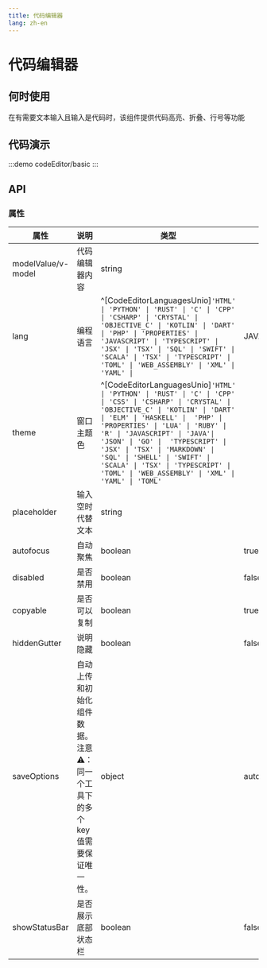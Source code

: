 ```yaml
---
title: 代码编辑器
lang: zh-en
---
```

# 代码编辑器

## 何时使用

在有需要文本输入且输入是代码时，该组件提供代码高亮、折叠、行号等功能

## 代码演示

:::demo
codeEditor/basic
:::

## API

### 属性

| 属性               | 说明                                                                           | 类型                                                                                                                                                                                                                                                                                                                                                                                                                                                 | 默认值                |
| ------------------ | ------------------------------------------------------------------------------ | ---------------------------------------------------------------------------------------------------------------------------------------------------------------------------------------------------------------------------------------------------------------------------------------------------------------------------------------------------------------------------------------------------------------------------------------------------- | --------------------- |
| modelValue/v-model | 代码编辑器内容                                                                 | string                                                                                                                                                                                                                                                                                                                                                                                                                                               |                       |
| lang               | 编程语言                                                                       | ^[CodeEditorLanguagesUnio]`'HTML' \| 'PYTHON' \| 'RUST' \| 'C' \| 'CPP'  \| 'CSHARP' \| 'CRYSTAL' \| 'OBJECTIVE_C' \| 'KOTLIN' \| 'DART' \| 'PHP' \| 'PROPERTIES' \| 'JAVASCRIPT' \| 'TYPESCRIPT' \| 'JSX' \| 'TSX' \| 'SQL' \| 'SWIFT' \| 'SCALA' \| 'TSX' \| 'TYPESCRIPT' \| 'TOML' \| 'WEB_ASSEMBLY' \| 'XML' \| 'YAML' \|`                                                                                                                       | JAVASCRIPT            |
| theme              | 窗口主题色                                                                     | ^[CodeEditorLanguagesUnio]`'HTML' \| 'PYTHON' \| 'RUST' \| 'C' \| 'CPP'  \| 'CSS' \| 'CSHARP' \| 'CRYSTAL' \| 'OBJECTIVE_C' \| 'KOTLIN' \| 'DART' \| 'ELM' \| 'HASKELL' \|  'PHP' \| 'PROPERTIES' \| 'LUA' \| 'RUBY' \| 'R' \| 'JAVASCRIPT' \| 'JAVA'\| 'JSON' \| 'GO' \|  'TYPESCRIPT' \| 'JSX' \| 'TSX' \| 'MARKDOWN' \| 'SQL' \| 'SHELL' \| 'SWIFT' \| 'SCALA' \| 'TSX' \| 'TYPESCRIPT' \| 'TOML' \| 'WEB_ASSEMBLY' \| 'XML' \| 'YAML' \| 'TOML'` |                       |
| placeholder        | 输入空时代替文本                                                               | string                                                                                                                                                                                                                                                                                                                                                                                                                                               |                       |
| autofocus          | 自动聚焦                                                                       | boolean                                                                                                                                                                                                                                                                                                                                                                                                                                              | true                  |
| disabled           | 是否禁用                                                                       | boolean                                                                                                                                                                                                                                                                                                                                                                                                                                              | false                 |
| copyable           | 是否可以复制                                                                   | boolean                                                                                                                                                                                                                                                                                                                                                                                                                                              | true                  |
| hiddenGutter       | 说明隐藏                                                                       | boolean                                                                                                                                                                                                                                                                                                                                                                                                                                              | false                 |
| saveOptions        | 自动上传和初始化组件数据。<br />注意⚠️：同一个工具下的多个key值需要保证唯一性。 | object                                                                                                                                                                                                                                                                                                                                                                                                                                               | autoSave:false,key:"" |
| showStatusBar      | 是否展示底部状态栏                                                             | boolean                                                                                                                                                                                                                                                                                                                                                                                                                                              | false                  |
